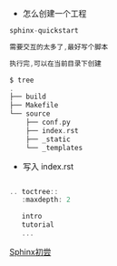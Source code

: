 - 怎么创建一个工程

```c
sphinx-quickstart

需要交互的太多了,最好写个脚本

执行完,可以在当前目录下创建

$ tree
.
├── build
├── Makefile
└── source
    ├── conf.py
    ├── index.rst
    ├── _static
    └── _templates


```

- 写入 index.rst

```c

.. toctree::
   :maxdepth: 2

   intro
   tutorial
   ...


```

[Sphinx初尝](http://sphinx-doc-zh.readthedocs.io/en/latest/tutorial.html)
